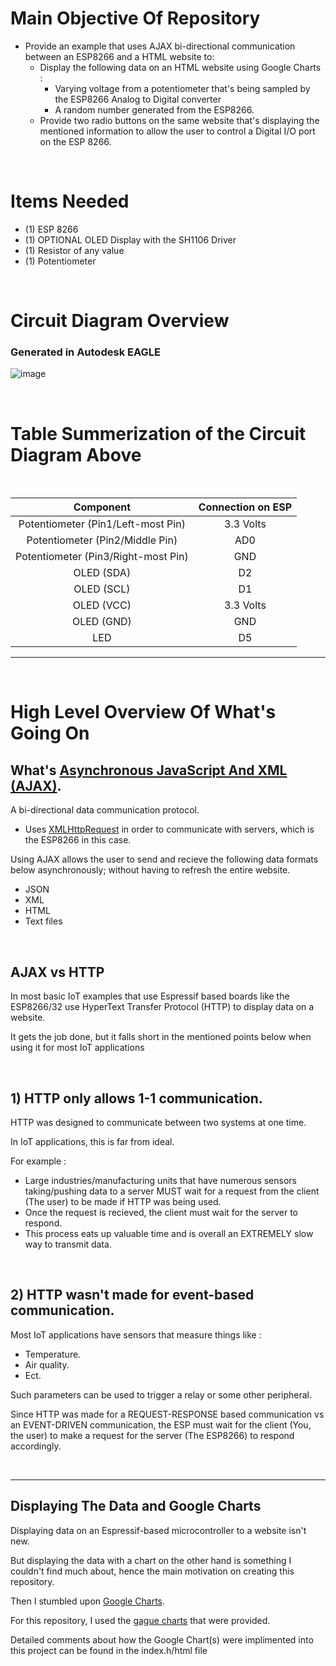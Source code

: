 # Main Objective Of Repository  
- Provide an example that uses AJAX bi-directional communication between an ESP8266 and a HTML website to:
  - Display the following data on an HTML website using Google Charts :
    - Varying voltage from a potentiometer that's being sampled by the ESP8266 Analog to Digital converter
    - A random number generated from the ESP8266.
  - Provide two radio buttons on the same website that's displaying the mentioned information to allow the user to control a Digital I/O port on the ESP 8266.


<br>

# Items Needed
- (1) ESP 8266
- (1) OPTIONAL OLED Display with the SH1106 Driver
- (1) Resistor of any value
- (1) Potentiometer

<br>


# Circuit Diagram Overview 
### Generated in Autodesk EAGLE

![image](https://user-images.githubusercontent.com/39348633/141209415-88d050c6-39d0-4259-a6f1-ef40b1c957fa.png)

<br>

# Table Summerization of the Circuit Diagram  Above

<br>

| Component | Connection on ESP|
| :---: | :---: |
| Potentiometer (Pin1/Left-most Pin)| 3.3 Volts |
| Potentiometer (Pin2/Middle Pin) | AD0 |
| Potentiometer (Pin3/Right-most Pin)| GND |
| OLED (SDA) | D2 |
| OLED (SCL) | D1 |
| OLED (VCC) | 3.3 Volts |
| OLED (GND) | GND |
| LED  | D5 |

---

<br>


# High Level Overview Of What's Going On

## What's [Asynchronous JavaScript And XML (AJAX)](https://developer.mozilla.org/en-US/docs/Web/Guide/AJAX/Getting_Started).

A bi-directional data communication protocol.
- Uses [XMLHttpRequest](https://developer.mozilla.org/en-US/docs/Web/API/XMLHttpRequest) in order to communicate with servers, which is the ESP8266 in this case.

Using AJAX allows the user to send and recieve the following data formats below asynchronously; without having to refresh the entire website.
  - JSON
  - XML
  - HTML
  - Text files

<br>

## AJAX vs HTTP

In most basic IoT examples that use Espressif based boards like the ESP8266/32 use HyperText Transfer Protocol (HTTP) to display data on a website.

It gets the job done, but it falls short in the mentioned points below when using it for most IoT applications

<br>


## 1) HTTP only allows 1-1 communication.

HTTP was designed to communicate between two systems at one time.

In IoT applications, this is far from ideal.

For example :
  - Large industries/manufacturing units that have numerous sensors taking/pushing data to a server MUST wait for a request from the client (The user) to be made if HTTP was being used.
  - Once the request is recieved, the client must wait for the server to respond.
  - This process eats up valuable time and is overall an EXTREMELY slow way to transmit data.
  
<br>

## 2) HTTP wasn't made for event-based communication.

Most IoT applications have sensors that measure things like :
  - Temperature.
  - Air quality.
  - Ect.

Such parameters can be used to trigger a relay or some other peripheral.

Since HTTP was made for a REQUEST-RESPONSE based communication vs an EVENT-DRIVEN communication, the ESP must wait for the client (You, the user) to make a request for the server (The ESP8266) to respond accordingly.

<br>

---

## Displaying The Data and Google Charts

Displaying data on an Espressif-based microcontroller to a website isn't new.

But displaying the data with a chart on the other hand is something I couldn't find much about, hence the main motivation on creating this repository.

Then I stumbled upon [Google Charts](https://developers.google.com/chart).

For this repository, I used the [gague charts](https://developers.google.com/chart/interactive/docs/gallery/gauge) that were provided.

Detailed comments about how the Google Chart(s) were implimented into this project can be found in the index.h/html file

